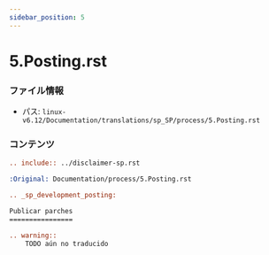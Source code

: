 ```yaml
---
sidebar_position: 5
---
```

# 5.Posting.rst

### ファイル情報

- パス: `linux-v6.12/Documentation/translations/sp_SP/process/5.Posting.rst`

### コンテンツ

```rst
.. include:: ../disclaimer-sp.rst

:Original: Documentation/process/5.Posting.rst

.. _sp_development_posting:

Publicar parches
================

.. warning::
	TODO aún no traducido

```
